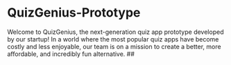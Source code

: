 # QuizGenius-Prototype
Welcome to QuizGenius, the next-generation quiz app prototype developed by our startup! In a world where the most popular quiz apps have become costly and less enjoyable, our team is on a mission to create a better, more affordable, and incredibly fun alternative.  ## 
